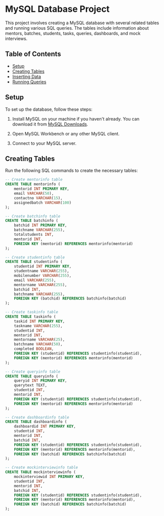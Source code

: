 # MySQL Database Project

This project involves creating a MySQL database with several related tables and running various SQL queries. The tables include information about mentors, batches, students, tasks, queries, dashboards, and mock interviews.

## Table of Contents
- [Setup](#setup)
- [Creating Tables](#creating-tables)
- [Inserting Data](#inserting-data)
- [Running Queries](#running-queries)

## Setup

To set up the database, follow these steps:

1. Install MySQL on your machine if you haven't already. You can download it from [MySQL Downloads](https://dev.mysql.com/downloads/).

2. Open MySQL Workbench or any other MySQL client.

3. Connect to your MySQL server.

## Creating Tables

Run the following SQL commands to create the necessary tables:

```sql
-- Create mentorinfo table
CREATE TABLE mentorinfo (
    mentorid INT PRIMARY KEY,
    email VARCHAR(50),
    contactno VARCHAR(15),
    assignedbatch VARCHAR(100)
);

-- Create batchinfo table
CREATE TABLE batchinfo (
    batchid INT PRIMARY KEY,
    batchname VARCHAR(255),
    totalstudents INT,
    mentorid INT,
    FOREIGN KEY (mentorid) REFERENCES mentorinfo(mentorid)
);

-- Create studentinfo table
CREATE TABLE studentinfo (
    studentid INT PRIMARY KEY,
    studentname VARCHAR(255),
    mobilenumber VARCHAR(255),
    email VARCHAR(255),
    mentorname VARCHAR(255),
    batchid INT,
    batchname VARCHAR(255),
    FOREIGN KEY (batchid) REFERENCES batchinfo(batchid)
);

-- Create taskinfo table
CREATE TABLE taskinfo (
    taskid INT PRIMARY KEY,
    taskname VARCHAR(255),
    studentid INT,
    mentorid INT,
    mentorname VARCHAR(25),
    batchname VARCHAR(50),
    completed BOOLEAN,
    FOREIGN KEY (studentid) REFERENCES studentinfo(studentid),
    FOREIGN KEY (mentorid) REFERENCES mentorinfo(mentorid)
);

-- Create queryinfo table
CREATE TABLE queryinfo (
    queryid INT PRIMARY KEY,
    querytext TEXT,
    studentid INT,
    mentorid INT,
    FOREIGN KEY (studentid) REFERENCES studentinfo(studentid),
    FOREIGN KEY (mentorid) REFERENCES mentorinfo(mentorid)
);

-- Create dashboardinfo table
CREATE TABLE dashboardinfo (
    dashboardid INT PRIMARY KEY,
    studentid INT,
    mentorid INT,
    batchid INT,
    FOREIGN KEY (studentid) REFERENCES studentinfo(studentid),
    FOREIGN KEY (mentorid) REFERENCES mentorinfo(mentorid),
    FOREIGN KEY (batchid) REFERENCES batchinfo(batchid)
);

-- Create mockinterviewinfo table
CREATE TABLE mockinterviewinfo (
    mockinterviewid INT PRIMARY KEY,
    studentid INT,
    mentorid INT,
    batchid INT,
    FOREIGN KEY (studentid) REFERENCES studentinfo(studentid),
    FOREIGN KEY (mentorid) REFERENCES mentorinfo(mentorid),
    FOREIGN KEY (batchid) REFERENCES batchinfo(batchid)
);
